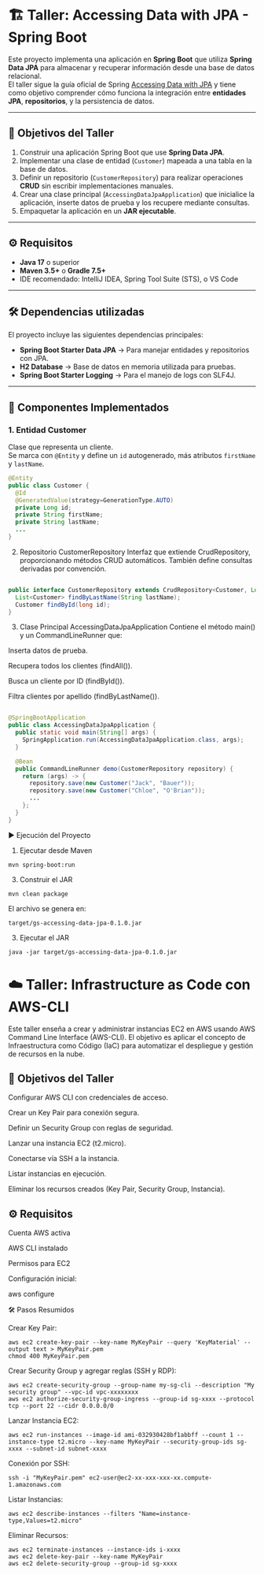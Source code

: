 # 🏗️ Taller: Accessing Data with JPA - Spring Boot

Este proyecto implementa una aplicación en **Spring Boot** que utiliza **Spring Data JPA** para almacenar y recuperar información desde una base de datos relacional.  
El taller sigue la guía oficial de Spring [Accessing Data with JPA](https://spring.io/guides/gs/accessing-data-jpa/) y tiene como objetivo comprender cómo funciona la integración entre **entidades JPA**, **repositorios**, y la persistencia de datos.

---

## 📌 Objetivos del Taller
1. Construir una aplicación Spring Boot que use **Spring Data JPA**.  
2. Implementar una clase de entidad (`Customer`) mapeada a una tabla en la base de datos.  
3. Definir un repositorio (`CustomerRepository`) para realizar operaciones **CRUD** sin escribir implementaciones manuales.  
4. Crear una clase principal (`AccessingDataJpaApplication`) que inicialice la aplicación, inserte datos de prueba y los recupere mediante consultas.  
5. Empaquetar la aplicación en un **JAR ejecutable**.  

---

## ⚙️ Requisitos
- **Java 17** o superior  
- **Maven 3.5+** o **Gradle 7.5+**  
- IDE recomendado: IntelliJ IDEA, Spring Tool Suite (STS), o VS Code  

---

## 🛠️ Dependencias utilizadas
El proyecto incluye las siguientes dependencias principales:

- **Spring Boot Starter Data JPA** → Para manejar entidades y repositorios con JPA.  
- **H2 Database** → Base de datos en memoria utilizada para pruebas.  
- **Spring Boot Starter Logging** → Para el manejo de logs con SLF4J.  

---

## 🧩 Componentes Implementados

### 1. **Entidad Customer**
Clase que representa un cliente.  
Se marca con `@Entity` y define un `id` autogenerado, más atributos `firstName` y `lastName`.

```java
@Entity
public class Customer {
  @Id
  @GeneratedValue(strategy=GenerationType.AUTO)
  private Long id;
  private String firstName;
  private String lastName;
  ...
}
```
2. Repositorio CustomerRepository
Interfaz que extiende CrudRepository, proporcionando métodos CRUD automáticos.
También define consultas derivadas por convención.

```java

public interface CustomerRepository extends CrudRepository<Customer, Long> {
  List<Customer> findByLastName(String lastName);
  Customer findById(long id);
}
```
3. Clase Principal AccessingDataJpaApplication
Contiene el método main() y un CommandLineRunner que:

Inserta datos de prueba.

Recupera todos los clientes (findAll()).

Busca un cliente por ID (findById()).

Filtra clientes por apellido (findByLastName()).

```java

@SpringBootApplication
public class AccessingDataJpaApplication {
  public static void main(String[] args) {
    SpringApplication.run(AccessingDataJpaApplication.class, args);
  }

  @Bean
  public CommandLineRunner demo(CustomerRepository repository) {
    return (args) -> {
      repository.save(new Customer("Jack", "Bauer"));
      repository.save(new Customer("Chloe", "O'Brian"));
      ...
    };
  }
}
```

▶️ Ejecución del Proyecto
1. Ejecutar desde Maven

```
mvn spring-boot:run
```

3. Construir el JAR

```
mvn clean package
```

El archivo se genera en:

```
target/gs-accessing-data-jpa-0.1.0.jar
```

3. Ejecutar el JAR

```
java -jar target/gs-accessing-data-jpa-0.1.0.jar
```


# ☁️ Taller: Infrastructure as Code con AWS-CLI

Este taller enseña a crear y administrar instancias EC2 en AWS usando AWS Command Line Interface (AWS-CLI).
El objetivo es aplicar el concepto de Infraestructura como Código (IaC) para automatizar el despliegue y gestión de recursos en la nube.

## 📌 Objetivos del Taller

Configurar AWS CLI con credenciales de acceso.

Crear un Key Pair para conexión segura.

Definir un Security Group con reglas de seguridad.

Lanzar una instancia EC2 (t2.micro).

Conectarse vía SSH a la instancia.

Listar instancias en ejecución.

Eliminar los recursos creados (Key Pair, Security Group, Instancia).

## ⚙️ Requisitos

Cuenta AWS activa

AWS CLI instalado

Permisos para EC2

Configuración inicial:

aws configure

🛠️ Pasos Resumidos

Crear Key Pair:

```
aws ec2 create-key-pair --key-name MyKeyPair --query 'KeyMaterial' --output text > MyKeyPair.pem
chmod 400 MyKeyPair.pem
```

Crear Security Group y agregar reglas (SSH y RDP):

```
aws ec2 create-security-group --group-name my-sg-cli --description "My security group" --vpc-id vpc-xxxxxxxx
aws ec2 authorize-security-group-ingress --group-id sg-xxxx --protocol tcp --port 22 --cidr 0.0.0.0/0
```

Lanzar Instancia EC2:

```
aws ec2 run-instances --image-id ami-032930428bf1abbff --count 1 --instance-type t2.micro --key-name MyKeyPair --security-group-ids sg-xxxx --subnet-id subnet-xxxx
```

Conexión por SSH:

```
ssh -i "MyKeyPair.pem" ec2-user@ec2-xx-xxx-xxx-xx.compute-1.amazonaws.com
```

Listar Instancias:

```
aws ec2 describe-instances --filters "Name=instance-type,Values=t2.micro"
```

Eliminar Recursos:

```
aws ec2 terminate-instances --instance-ids i-xxxx
aws ec2 delete-key-pair --key-name MyKeyPair
aws ec2 delete-security-group --group-id sg-xxxx
```





